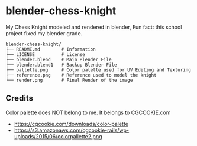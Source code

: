 # blender-chess-knight
My Chess Knight modeled and rendered in blender,
Fun fact: this school project fixed my blender grade.

```
blender-chess-knight/
├── README.md        # Information
├── LICENSE          # License
├── blender.blend    # Main Blender File
├── blender.blend1   # Backup Blender File
├── pallette.png     # Color palette used for UV Editing and Texturing
├── reference.png    # Reference used to model the knight
└── render.png       # Final Render of the image
```

## Credits
Color palette does NOT belong to me. It belongs to CGCOOKIE.com
- https://cgcookie.com/downloads/color-palette
- https://s3.amazonaws.com/cgcookie-rails/wp-uploads/2015/06/colorpallette2.png
